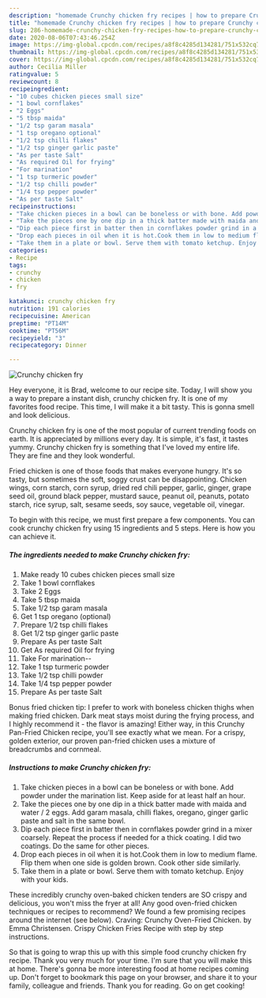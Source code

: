 ```yaml
---
description: "homemade Crunchy chicken fry recipes | how to prepare Crunchy chicken fry"
title: "homemade Crunchy chicken fry recipes | how to prepare Crunchy chicken fry"
slug: 286-homemade-crunchy-chicken-fry-recipes-how-to-prepare-crunchy-chicken-fry
date: 2020-08-06T07:43:46.254Z
image: https://img-global.cpcdn.com/recipes/a8f8c4285d134281/751x532cq70/crunchy-chicken-fry-recipe-main-photo.jpg
thumbnail: https://img-global.cpcdn.com/recipes/a8f8c4285d134281/751x532cq70/crunchy-chicken-fry-recipe-main-photo.jpg
cover: https://img-global.cpcdn.com/recipes/a8f8c4285d134281/751x532cq70/crunchy-chicken-fry-recipe-main-photo.jpg
author: Cecilia Miller
ratingvalue: 5
reviewcount: 8
recipeingredient:
- "10 cubes chicken pieces small size"
- "1 bowl cornflakes"
- "2 Eggs"
- "5 tbsp maida"
- "1/2 tsp garam masala"
- "1 tsp oregano optional"
- "1/2 tsp chilli flakes"
- "1/2 tsp ginger garlic paste"
- "As per taste Salt"
- "As required Oil for frying"
- "For marination"
- "1 tsp turmeric powder"
- "1/2 tsp chilli powder"
- "1/4 tsp pepper powder"
- "As per taste Salt"
recipeinstructions:
- "Take chicken pieces in a bowl can be boneless or with bone. Add powder under the marination list. Keep aside for at least half an hour."
- "Take the pieces one by one dip in a thick batter made with maida and water / 2 eggs. Add garam masala, chilli flakes, oregano, ginger garlic paste and salt in the same bowl."
- "Dip each piece first in batter then in cornflakes powder grind in a mixer coarsely. Repeat the process if needed for a thick coating. I did two coatings. Do the same for other pieces."
- "Drop each pieces in oil when it is hot.Cook them in low to medium flame. Flip them when one side is golden brown. Cook other side similarly."
- "Take them in a plate or bowl. Serve them with tomato ketchup. Enjoy with your kids."
categories:
- Recipe
tags:
- crunchy
- chicken
- fry

katakunci: crunchy chicken fry 
nutrition: 191 calories
recipecuisine: American
preptime: "PT14M"
cooktime: "PT56M"
recipeyield: "3"
recipecategory: Dinner

---
```



![Crunchy chicken fry](https://img-global.cpcdn.com/recipes/a8f8c4285d134281/751x532cq70/crunchy-chicken-fry-recipe-main-photo.jpg)

Hey everyone, it is Brad, welcome to our recipe site. Today, I will show you a way to prepare a instant dish, crunchy chicken fry. It is one of my favorites food recipe. This time, I will make it a bit tasty. This is gonna smell and look delicious.

Crunchy chicken fry is one of the most popular of current trending foods on earth. It is appreciated by millions every day. It is simple, it's fast, it tastes yummy. Crunchy chicken fry is something that I've loved my entire life. They are fine and they look wonderful.

Fried chicken is one of those foods that makes everyone hungry. It&#39;s so tasty, but sometimes the soft, soggy crust can be disappointing. Chicken wings, corn starch, corn syrup, dried red chili pepper, garlic, ginger, grape seed oil, ground black pepper, mustard sauce, peanut oil, peanuts, potato starch, rice syrup, salt, sesame seeds, soy sauce, vegetable oil, vinegar.


To begin with this recipe, we must first prepare a few components. You can cook crunchy chicken fry using 15 ingredients and 5 steps. Here is how you can achieve it.

<!--inarticleads1-->

##### The ingredients needed to make Crunchy chicken fry:

1. Make ready 10 cubes chicken pieces small size
1. Take 1 bowl cornflakes
1. Take 2 Eggs
1. Take 5 tbsp maida
1. Take 1/2 tsp garam masala
1. Get 1 tsp oregano (optional)
1. Prepare 1/2 tsp chilli flakes
1. Get 1/2 tsp ginger garlic paste
1. Prepare As per taste Salt
1. Get As required Oil for frying
1. Take For marination--
1. Take 1 tsp turmeric powder
1. Take 1/2 tsp chilli powder
1. Take 1/4 tsp pepper powder
1. Prepare As per taste Salt


Bonus fried chicken tip: I prefer to work with boneless chicken thighs when making fried chicken. Dark meat stays moist during the frying process, and I highly recommend it - the flavor is amazing! Either way, in this Crunchy Pan-Fried Chicken recipe, you&#39;ll see exactly what we mean. For a crispy, golden exterior, our proven pan-fried chicken uses a mixture of breadcrumbs and cornmeal. 

<!--inarticleads2-->

##### Instructions to make Crunchy chicken fry:

1. Take chicken pieces in a bowl can be boneless or with bone. Add powder under the marination list. Keep aside for at least half an hour.
1. Take the pieces one by one dip in a thick batter made with maida and water / 2 eggs. Add garam masala, chilli flakes, oregano, ginger garlic paste and salt in the same bowl.
1. Dip each piece first in batter then in cornflakes powder grind in a mixer coarsely. Repeat the process if needed for a thick coating. I did two coatings. Do the same for other pieces.
1. Drop each pieces in oil when it is hot.Cook them in low to medium flame. Flip them when one side is golden brown. Cook other side similarly.
1. Take them in a plate or bowl. Serve them with tomato ketchup. Enjoy with your kids.


These incredibly crunchy oven-baked chicken tenders are SO crispy and delicious, you won&#39;t miss the fryer at all! Any good oven-fried chicken techniques or recipes to recommend? We found a few promising recipes around the internet (see below). Craving: Crunchy Oven-Fried Chicken. by Emma Christensen. Crispy Chicken Fries Recipe with step by step instructions. 

So that is going to wrap this up with this simple food crunchy chicken fry recipe. Thank you very much for your time. I'm sure that you will make this at home. There's gonna be more interesting food at home recipes coming up. Don't forget to bookmark this page on your browser, and share it to your family, colleague and friends. Thank you for reading. Go on get cooking!
